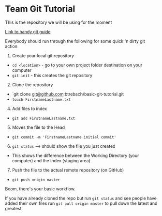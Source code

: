 Team Git Tutorial
=======
This is the repository we will be using for the moment

[Link to handy git guide](http://rogerdudler.github.io/git-guide/)

Everybody should run through the following for some quick 'n dirty git action

1. Create your local git repository
  - `cd <location>` - go to your own project folder destination on your computer
  - `git init` - this creates the git repository
2. Clone the repository
  - `git clone git@github.com:btrebach/basic-git-tutorial.git
  - `touch FirstnameLastname.txt`
4. Add files to index
  - `git add FirstnameLastname.txt`
5. Moves the file to the Head
  - `git commit -m 'FirstnameLastname initial commit'`
6. `git status` --> should show the file you just created
  - This shows the difference between the Working Directory (your computer) and the Index (staging area)
7. Push the file to the actual remote repository (on GitHub)
  - `git push origin master`

Boom, there's your basic workflow.

If you have already cloned the repo but run `git status` and see people have added their own files run `git pull origin master` to pull down the latest and greatest.

